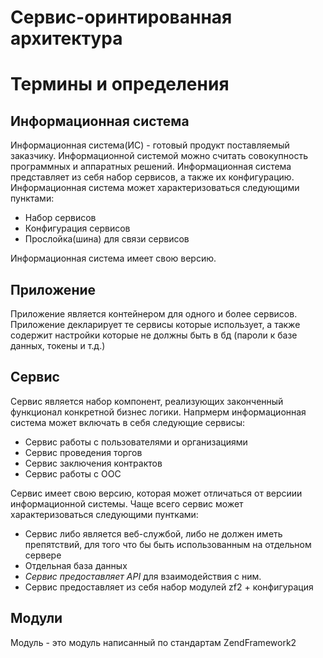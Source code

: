 # Сервис-оринтированная архитектура

# Термины и определения

## Информационная система

Информационная система(ИС) - готовый продукт поставляемый заказчику. Информационной системой можно считать совокупность 
программных и аппаратных решений. Информационная система представляет из себя набор сервисов,  а также их конфигурацию.
Информационная система может характеризоваться следующими пунктами: 

- Набор сервисов
- Конфигурация сервисов
- Прослойка(шина) для связи сервисов

Информационная система имеет свою версию.

## Приложение

Приложение является контейнером для одного и более сервисов. Приложение
декларирует те сервисы которые использует, а также содержит настройки
которые не должны быть в бд (пароли к базе данных, токены и т.д.)


## Сервис

Сервис является набор компонент, реализующих законченный функционал конкретной бизнес логики. Напрмерм информационная
система может включать в себя следующие сервисы:

- Сервис работы с пользователями и организациями
- Сервис проведения торгов
- Сервис заключения контрактов
- Сервис работы с ООС

Сервис имеет свою версию, которая может отличаться от версиии информационной системы.
Чаще всего сервис может характеризоваться следующими пунтками:

- Сервис либо является веб-службой, либо не должен иметь препятствий, для того что бы быть использованным на отдельном сервере
- Отдельная база данных
- *Сервис предоставляет API* для взаимодействия с ним.
- Сервис предоставляет из себя набор модулей zf2 + конфигурация

## Модули

Модуль - это модуль написанный по стандартам ZendFramework2



